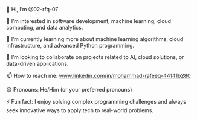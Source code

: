 👋 Hi, I’m @02-rfq-07

👀 I’m interested in software development, machine learning, cloud computing, and data analytics.

🌱 I’m currently learning more about machine learning algorithms, cloud infrastructure, and advanced Python programming.

💞️ I’m looking to collaborate on projects related to AI, cloud solutions, or data-driven applications.

📫 How to reach me: www.linkedin.com/in/mohammad-rafeeq-44141b280

😄 Pronouns: He/Him (or your preferred pronouns)

⚡ Fun fact: I enjoy solving complex programming challenges and always seek innovative ways to apply tech to real-world problems.

